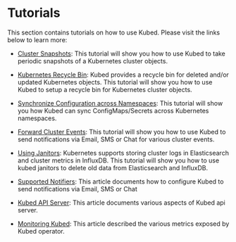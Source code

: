 # Tutorials

This section contains tutorials on how to use Kubed. Please visit the links below to learn more:

 - [Cluster Snapshots](/docs/0.1.0/tutorials/cluster-snapshot): This tutorial will show you how to use Kubed to take periodic snapshots of a Kubernetes cluster objects.

 - [Kubernetes Recycle Bin](/docs/0.1.0/tutorials/recycle-bin): Kubed provides a recycle bin for deleted and/or updated Kubernetes objects. This tutorial will show you how to use Kubed to setup a recycle bin for Kubernetes cluster objects.

 - [Synchronize Configuration across Namespaces](/docs/0.1.0/tutorials/config-syncer): This tutorial will show you how Kubed can sync ConfigMaps/Secrets across Kubernetes namespaces.

 - [Forward Cluster Events](/docs/0.1.0/tutorials/event-forwarder): This tutorial will show you how to use Kubed to send notifications via Email, SMS or Chat for various cluster events.

 - [Using Janitors](/docs/0.1.0/tutorials/janitors): Kubernetes supports storing cluster logs in Elasticsearch and cluster metrics in InfluxDB. This tutorial will show you how to use kubed janitors to delete old data from Elasticsearch and InfluxDB.

 - [Supported Notifiers](/docs/0.1.0/tutorials/notifiers): This article documents how to configure Kubed to send notifications via Email, SMS or Chat

 - [Kubed API Server](/docs/0.1.0/tutorials/apiserver): This article documents various aspects of Kubed api server.

 - [Monitoring Kubed](/docs/0.1.0/tutorials/monitoring): This article described the various metrics exposed by Kubed operator.
